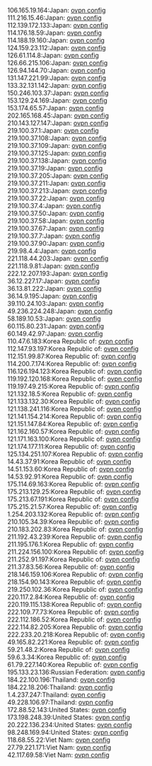 106.165.19.164:Japan: [ovpn config](vpn/106_165_19_164.ovpn)  
111.216.15.46:Japan: [ovpn config](vpn/111_216_15_46.ovpn)  
112.139.172.133:Japan: [ovpn config](vpn/112_139_172_133.ovpn)  
114.176.18.59:Japan: [ovpn config](vpn/114_176_18_59.ovpn)  
114.188.19.160:Japan: [ovpn config](vpn/114_188_19_160.ovpn)  
124.159.23.112:Japan: [ovpn config](vpn/124_159_23_112.ovpn)  
126.61.114.8:Japan: [ovpn config](vpn/126_61_114_8.ovpn)  
126.66.215.106:Japan: [ovpn config](vpn/126_66_215_106.ovpn)  
126.94.144.70:Japan: [ovpn config](vpn/126_94_144_70.ovpn)  
131.147.221.99:Japan: [ovpn config](vpn/131_147_221_99.ovpn)  
133.32.131.142:Japan: [ovpn config](vpn/133_32_131_142.ovpn)  
150.246.103.37:Japan: [ovpn config](vpn/150_246_103_37.ovpn)  
153.129.24.169:Japan: [ovpn config](vpn/153_129_24_169.ovpn)  
153.174.65.57:Japan: [ovpn config](vpn/153_174_65_57.ovpn)  
202.165.168.45:Japan: [ovpn config](vpn/202_165_168_45.ovpn)  
210.143.127.147:Japan: [ovpn config](vpn/210_143_127_147.ovpn)  
219.100.37.1:Japan: [ovpn config](vpn/219_100_37_1.ovpn)  
219.100.37.108:Japan: [ovpn config](vpn/219_100_37_108.ovpn)  
219.100.37.109:Japan: [ovpn config](vpn/219_100_37_109.ovpn)  
219.100.37.125:Japan: [ovpn config](vpn/219_100_37_125.ovpn)  
219.100.37.138:Japan: [ovpn config](vpn/219_100_37_138.ovpn)  
219.100.37.19:Japan: [ovpn config](vpn/219_100_37_19.ovpn)  
219.100.37.205:Japan: [ovpn config](vpn/219_100_37_205.ovpn)  
219.100.37.211:Japan: [ovpn config](vpn/219_100_37_211.ovpn)  
219.100.37.213:Japan: [ovpn config](vpn/219_100_37_213.ovpn)  
219.100.37.22:Japan: [ovpn config](vpn/219_100_37_22.ovpn)  
219.100.37.4:Japan: [ovpn config](vpn/219_100_37_4.ovpn)  
219.100.37.50:Japan: [ovpn config](vpn/219_100_37_50.ovpn)  
219.100.37.58:Japan: [ovpn config](vpn/219_100_37_58.ovpn)  
219.100.37.67:Japan: [ovpn config](vpn/219_100_37_67.ovpn)  
219.100.37.7:Japan: [ovpn config](vpn/219_100_37_7.ovpn)  
219.100.37.90:Japan: [ovpn config](vpn/219_100_37_90.ovpn)  
219.98.4.4:Japan: [ovpn config](vpn/219_98_4_4.ovpn)  
221.118.44.203:Japan: [ovpn config](vpn/221_118_44_203.ovpn)  
221.118.9.81:Japan: [ovpn config](vpn/221_118_9_81.ovpn)  
222.12.207.193:Japan: [ovpn config](vpn/222_12_207_193.ovpn)  
36.12.227.17:Japan: [ovpn config](vpn/36_12_227_17.ovpn)  
36.13.81.222:Japan: [ovpn config](vpn/36_13_81_222.ovpn)  
36.14.9.195:Japan: [ovpn config](vpn/36_14_9_195.ovpn)  
39.110.24.103:Japan: [ovpn config](vpn/39_110_24_103.ovpn)  
49.236.224.248:Japan: [ovpn config](vpn/49_236_224_248.ovpn)  
58.189.10.53:Japan: [ovpn config](vpn/58_189_10_53.ovpn)  
60.115.80.231:Japan: [ovpn config](vpn/60_115_80_231.ovpn)  
60.149.42.97:Japan: [ovpn config](vpn/60_149_42_97.ovpn)  
110.47.6.183:Korea Republic of: [ovpn config](vpn/110_47_6_183.ovpn)  
112.147.93.197:Korea Republic of: [ovpn config](vpn/112_147_93_197.ovpn)  
112.151.99.87:Korea Republic of: [ovpn config](vpn/112_151_99_87.ovpn)  
114.200.7.174:Korea Republic of: [ovpn config](vpn/114_200_7_174.ovpn)  
116.126.194.123:Korea Republic of: [ovpn config](vpn/116_126_194_123.ovpn)  
119.192.120.168:Korea Republic of: [ovpn config](vpn/119_192_120_168.ovpn)  
119.197.49.215:Korea Republic of: [ovpn config](vpn/119_197_49_215.ovpn)  
121.132.18.5:Korea Republic of: [ovpn config](vpn/121_132_18_5.ovpn)  
121.133.132.30:Korea Republic of: [ovpn config](vpn/121_133_132_30.ovpn)  
121.138.241.116:Korea Republic of: [ovpn config](vpn/121_138_241_116.ovpn)  
121.141.154.214:Korea Republic of: [ovpn config](vpn/121_141_154_214.ovpn)  
121.151.147.84:Korea Republic of: [ovpn config](vpn/121_151_147_84.ovpn)  
121.162.160.57:Korea Republic of: [ovpn config](vpn/121_162_160_57.ovpn)  
121.171.163.100:Korea Republic of: [ovpn config](vpn/121_171_163_100.ovpn)  
121.174.177.11:Korea Republic of: [ovpn config](vpn/121_174_177_11.ovpn)  
125.134.251.107:Korea Republic of: [ovpn config](vpn/125_134_251_107.ovpn)  
14.43.37.91:Korea Republic of: [ovpn config](vpn/14_43_37_91.ovpn)  
14.51.153.60:Korea Republic of: [ovpn config](vpn/14_51_153_60.ovpn)  
14.53.92.91:Korea Republic of: [ovpn config](vpn/14_53_92_91.ovpn)  
175.114.69.163:Korea Republic of: [ovpn config](vpn/175_114_69_163.ovpn)  
175.213.129.25:Korea Republic of: [ovpn config](vpn/175_213_129_25.ovpn)  
175.213.67.191:Korea Republic of: [ovpn config](vpn/175_213_67_191.ovpn)  
175.215.21.57:Korea Republic of: [ovpn config](vpn/175_215_21_57.ovpn)  
1.254.203.132:Korea Republic of: [ovpn config](vpn/1_254_203_132.ovpn)  
210.105.34.39:Korea Republic of: [ovpn config](vpn/210_105_34_39.ovpn)  
210.183.202.83:Korea Republic of: [ovpn config](vpn/210_183_202_83.ovpn)  
211.192.43.239:Korea Republic of: [ovpn config](vpn/211_192_43_239.ovpn)  
211.195.176.1:Korea Republic of: [ovpn config](vpn/211_195_176_1.ovpn)  
211.224.156.100:Korea Republic of: [ovpn config](vpn/211_224_156_100.ovpn)  
211.252.91.197:Korea Republic of: [ovpn config](vpn/211_252_91_197.ovpn)  
211.37.83.56:Korea Republic of: [ovpn config](vpn/211_37_83_56.ovpn)  
218.146.159.106:Korea Republic of: [ovpn config](vpn/218_146_159_106.ovpn)  
218.154.90.143:Korea Republic of: [ovpn config](vpn/218_154_90_143.ovpn)  
219.250.102.36:Korea Republic of: [ovpn config](vpn/219_250_102_36.ovpn)  
220.117.2.84:Korea Republic of: [ovpn config](vpn/220_117_2_84.ovpn)  
220.119.115.138:Korea Republic of: [ovpn config](vpn/220_119_115_138.ovpn)  
222.109.77.73:Korea Republic of: [ovpn config](vpn/222_109_77_73.ovpn)  
222.112.186.52:Korea Republic of: [ovpn config](vpn/222_112_186_52.ovpn)  
222.114.82.205:Korea Republic of: [ovpn config](vpn/222_114_82_205.ovpn)  
222.233.20.218:Korea Republic of: [ovpn config](vpn/222_233_20_218.ovpn)  
49.165.82.221:Korea Republic of: [ovpn config](vpn/49_165_82_221.ovpn)  
59.21.48.2:Korea Republic of: [ovpn config](vpn/59_21_48_2.ovpn)  
59.6.3.34:Korea Republic of: [ovpn config](vpn/59_6_3_34.ovpn)  
61.79.227.140:Korea Republic of: [ovpn config](vpn/61_79_227_140.ovpn)  
195.133.23.136:Russian Federation: [ovpn config](vpn/195_133_23_136.ovpn)  
184.22.100.196:Thailand: [ovpn config](vpn/184_22_100_196.ovpn)  
184.22.18.206:Thailand: [ovpn config](vpn/184_22_18_206.ovpn)  
1.4.237.247:Thailand: [ovpn config](vpn/1_4_237_247.ovpn)  
49.228.106.97:Thailand: [ovpn config](vpn/49_228_106_97.ovpn)  
172.88.52.143:United States: [ovpn config](vpn/172_88_52_143.ovpn)  
173.198.248.39:United States: [ovpn config](vpn/173_198_248_39.ovpn)  
20.222.136.234:United States: [ovpn config](vpn/20_222_136_234.ovpn)  
98.248.169.94:United States: [ovpn config](vpn/98_248_169_94.ovpn)  
118.68.55.22:Viet Nam: [ovpn config](vpn/118_68_55_22.ovpn)  
27.79.221.171:Viet Nam: [ovpn config](vpn/27_79_221_171.ovpn)  
42.117.69.58:Viet Nam: [ovpn config](vpn/42_117_69_58.ovpn)  
